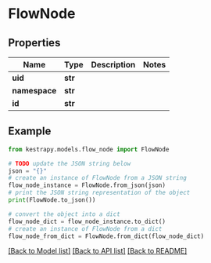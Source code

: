 # FlowNode


## Properties

Name | Type | Description | Notes
------------ | ------------- | ------------- | -------------
**uid** | **str** |  | 
**namespace** | **str** |  | 
**id** | **str** |  | 

## Example

```python
from kestrapy.models.flow_node import FlowNode

# TODO update the JSON string below
json = "{}"
# create an instance of FlowNode from a JSON string
flow_node_instance = FlowNode.from_json(json)
# print the JSON string representation of the object
print(FlowNode.to_json())

# convert the object into a dict
flow_node_dict = flow_node_instance.to_dict()
# create an instance of FlowNode from a dict
flow_node_from_dict = FlowNode.from_dict(flow_node_dict)
```
[[Back to Model list]](../README.md#documentation-for-models) [[Back to API list]](../README.md#documentation-for-api-endpoints) [[Back to README]](../README.md)


